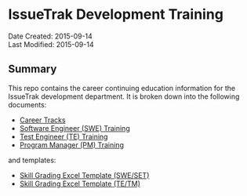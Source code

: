 # IssueTrak Development Training

Date Created: 2015-09-14  
Last Modified: 2015-09-14  

## Summary

This repo contains the career continuing education information for the IssueTrak development department. It is broken down into the following documents:

* [Career Tracks](career-tracks.md)
* [Software Engineer (SWE) Training](software-engineer-training.md)
* [Test Engineer (TE) Training](test-engineer-training.md)
* [Program Manager (PM) Training](program-manager-training.md)

and templates:

* [Skill Grading Excel Template (SWE/SET)](https://github.com/IssueTrak/career-training/raw/master/templates/skill-grading-template-test.xlsx)
* [Skill Grading Excel Template (TE/TM)](https://github.com/IssueTrak/career-training/raw/master/templates/skill-grading-template-test.xlsx)